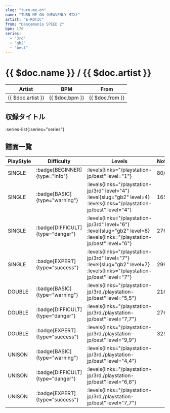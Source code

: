 ```yaml
---
slug: "turn-me-on"
name: "TURN ME ON (HEAVENLY MIX)"
artist: "E-ROTIC"
from: "Dancemania SPEED 2"
bpm: 170
series:
  - "3rd"
  - "gb2"
  - "best"
---
```


# {{ $doc.name }} / {{ $doc.artist }}

|Artist|BPM|From|
|------|---|----|
|{{ $doc.artist }}|{{ $doc.bpm }}|{{ $doc.from }}|

## 収録タイトル

:series-list{:series="series"}

## 譜面一覧

|PlayStyle|Difficulty|Levels|Notes|Movie|
|---------|----------|------|-----|-----|
|SINGLE| :badge[BEGINNER]{type="info"}| :levels{links="/playstation-jp/best" level="1"}|80/0||
|SINGLE| :badge[BASIC]{type="warning"}| :levels{links="/playstation-jp/3rd" level="4"} :level{slug="gb2" level=4} :levels{links="/playstation-jp/best" level="4"}|165/0||
|SINGLE| :badge[DIFFICULT]{type="danger"}| :levels{links="/playstation-jp/3rd" level="6"} :level{slug="gb2" level=6} :levels{links="/playstation-jp/best" level="6"}|276/0||
|SINGLE| :badge[EXPERT]{type="success"}| :levels{links="/playstation-jp/3rd" level="7"} :level{slug="gb2" level=7} :levels{links="/playstation-jp/best" level="7"}|299/0||
|DOUBLE| :badge[BASIC]{type="warning"}| :levels{links="/playstation-jp/3rd,/playstation-jp/best" level="5,5"}|216/0||
|DOUBLE| :badge[DIFFICULT]{type="danger"}| :levels{links="/playstation-jp/3rd,/playstation-jp/best" level="7,7"}|276/0||
|DOUBLE| :badge[EXPERT]{type="success"}| :levels{links="/playstation-jp/3rd,/playstation-jp/best" level="9,9"}|325/0||
|UNISON| :badge[BASIC]{type="warning"}| :levels{links="/playstation-jp/3rd,/playstation-jp/best" level="4,4"}|||
|UNISON| :badge[DIFFICULT]{type="danger"}| :levels{links="/playstation-jp/3rd,/playstation-jp/best" level="6,6"}|||
|UNISON| :badge[EXPERT]{type="success"}| :levels{links="/playstation-jp/3rd,/playstation-jp/best" level="7,7"}|||
